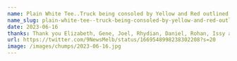 ```yaml
---
name: Plain White Tee..Truck being consoled by Yellow and Red outlined Aliens! Believe!
name_slug: plain-white-tee--truck-being-consoled-by-yellow-and-red-outlined-aliens--believe-
date: 2023-06-16
thanks: Thank you Elizabeth, Gene, Joel, Rhydian, Daniel, Rohan, Issy and Nadine!!
url: https://twitter.com/9NewsMelb/status/1669548998238302208?s=20
image: /images/chumps/2023-06-16.jpg
---
```

